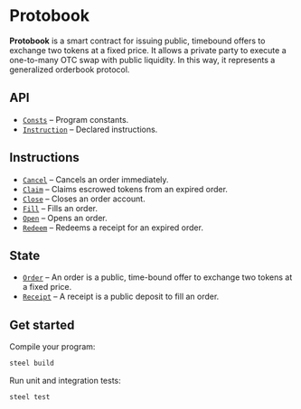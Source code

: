 # Protobook

**Protobook** is a smart contract for issuing public, timebound offers to exchange two tokens at a fixed price. It allows a private party to execute a one-to-many OTC swap with public liquidity. In this way, it represents a generalized orderbook protocol.

## API
- [`Consts`](api/src/consts.rs) – Program constants.
- [`Instruction`](api/src/instruction.rs) – Declared instructions.

## Instructions
- [`Cancel`](program/src/cancel.rs) – Cancels an order immediately.
- [`Claim`](program/src/claim.rs) – Claims escrowed tokens from an expired order.
- [`Close`](program/src/close.rs) – Closes an order account.
- [`Fill`](program/src/fill.rs) – Fills an order.
- [`Open`](program/src/open.rs) – Opens an order.
- [`Redeem`](program/src/redeem.rs) – Redeems a receipt for an expired order.

## State
- [`Order`](api/src/state/order.rs) – An order is a public, time-bound offer to exchange two tokens at a fixed price.
- [`Receipt`](api/src/state/receipt.rs) – A receipt is a public deposit to fill an order.

## Get started

Compile your program:
```sh
steel build
```

Run unit and integration tests:
```sh
steel test
```
